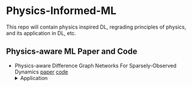 # Physics-Informed-ML
This repo will contain physics inspired DL, regrading principles of physics, and its application in DL, etc.

## Physics-aware ML Paper and Code

- Physics-aware Difference Graph Networks For Sparsely-Observed Dynamics  [paper](https://openreview.net/pdf?id=r1gelyrtwH) [code](https://github.com/jqwenchen/PIML/tree/master/PADGN)
  <details><summary>Application</summary>
       Previous code has some bug, and cannot work with PyG2.0, re-Implement, now compatible wth PyG2.0
	Physics on continuous Domain + Sparse and irregular observed points = Time Series at obaserved points
  </details>
  
  
